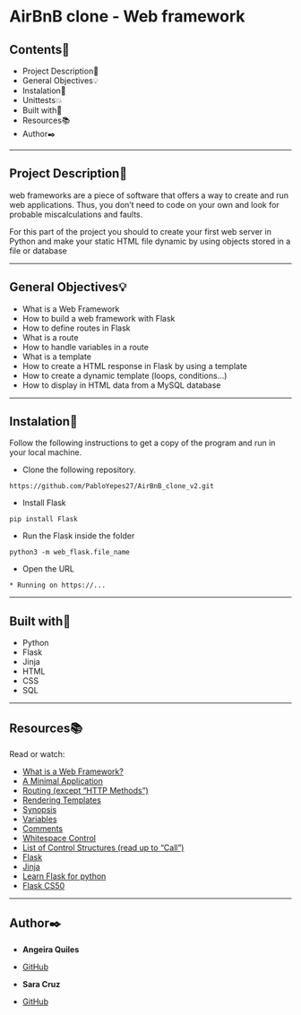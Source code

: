 # AirBnB clone - Web framework
 
 
## Contents:open_file_folder:
 
- Project Description:newspaper:
- General Objectives:bulb:
- Instalation:wrench: 
- Unittests:boom:
- Built with:hammer:
- Resources:books:
- Author:black_nib:
 
---
 
## Project Description:newspaper:
 
web frameworks are a piece of software that offers a way to create and run web applications. Thus, you don’t need to code on your own and look for probable miscalculations and faults.

For this part of the project you should to create your first web server in Python and make your static HTML file dynamic by using objects stored in a file or database

 
---
 
## General Objectives:bulb:
 
* What is a Web Framework
* How to build a web framework with Flask
* How to define routes in Flask
* What is a route
* How to handle variables in a route
* What is a template
* How to create a HTML response in Flask by using a template
* How to create a dynamic template (loops, conditions…)
* How to display in HTML data from a MySQL database
 
---
 
## Instalation:wrench:
 
Follow the following instructions to get a copy of the program and run in your local machine.
 
* Clone the following repository.
```
https://github.com/PabloYepes27/AirBnB_clone_v2.git
```
 
* Install Flask
```
pip install Flask
```
 
* Run the Flask inside the folder
```
python3 -m web_flask.file_name
```

* Open the URL
```
* Running on https://...
```
 
---
 
## Built with:hammer:
 
- Python
- Flask
- Jinja
- HTML
- CSS
- SQL
 
---
 
## Resources:books:
 
Read or watch:
* [What is a Web Framework?](https://jeffknupp.com/blog/2014/03/03/what-is-a-web-framework/)
* [A Minimal Application](https://flask.palletsprojects.com/en/1.0.x/quickstart/#a-minimal-application)
* [Routing (except “HTTP Methods”)](https://flask.palletsprojects.com/en/1.0.x/quickstart/#routing)
* [Rendering Templates](https://flask.palletsprojects.com/en/1.0.x/quickstart/#rendering-templates)
* [Synopsis](https://jinja.palletsprojects.com/en/2.9.x/templates/#synopsis)
* [Variables](https://jinja.palletsprojects.com/en/2.9.x/templates/#variables)
* [Comments](https://jinja.palletsprojects.com/en/2.9.x/templates/#comments)
* [Whitespace Control](https://jinja.palletsprojects.com/en/2.9.x/templates/#whitespace-control)
* [List of Control Structures (read up to “Call”)](https://jinja.palletsprojects.com/en/2.9.x/templates/#list-of-control-structures)
* [Flask](https://palletsprojects.com/p/flask/)
* [Jinja](https://jinja.palletsprojects.com/en/2.9.x/templates/)
* [Learn Flask for python](https://www.youtube.com/watch?v=Z1RJmh_OqeA)
* [Flask CS50](https://www.youtube.com/watch?v=X0dwkDh8kwA)
 
---
 
## Author:black_nib:
 
* **Angeira Quiles**
 - [GitHub](https://github.com/AngeiraT)
 

* **Sara Cruz** 
- [GitHub](https://github.com/AngeiraT)
